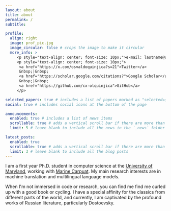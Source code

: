 ```yaml
---
layout: about
title: about
permalink: /
subtitle: 

profile:
  align: right
  image: prof_pic.jpg
  image_circular: false # crops the image to make it circular
  more_info: >
     <p style="text-align: center; font-size: 10px;">e-mail: lastname@umd.edu</p>
     <p style="text-align: center; font-size: 10px;">
      <a href="https://x.com/osvaldoquinjica?s=21">Twitter</a>
      &nbsp;|&nbsp;
      <a href="https://scholar.google.com/citations?">Google Scholar</a>
      &nbsp;|&nbsp;
      <a href="https://github.com/cx-olquinjica">GitHub</a>
     </p>

selected_papers: true # includes a list of papers marked as "selected={true}"
social: true # includes social icons at the bottom of the page

announcements:
  enabled: true # includes a list of news items
  scrollable: true # adds a vertical scroll bar if there are more than 3 news items
  limit: 5 # leave blank to include all the news in the `_news` folder

latest_posts:
  enabled: true
  scrollable: true # adds a vertical scroll bar if there are more than 3 new posts items
  limit: 3 # leave blank to include all the blog posts   
---
```


I am a first year Ph.D. student in computer science at the [University of Maryland](https://www.cs.umd.edu/), working with [Marine Carpuat](https://www.cs.umd.edu/~marine/). My main research interests are in machine translation and multilingual language models. 

When I'm not immersed in code or research, you can find me find me curled up with a good book or cycling. I have a special affinity for the classics from different parts of the world, and currently, I am captivated by the profound works of Russian literature, particularly Dostoevsky.
